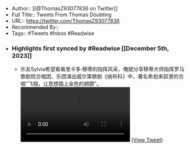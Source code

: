 - Author:: [[@ThomasZ93077836 on Twitter]]
- Full Title:: Tweets From Thomas Doubting
- URL:: https://twitter.com/ThomasZ93077836
- Recommended By::
- Tags:: #Tweets #Inbox #Readwise
- ### Highlights first synced by #Readwise [[December 5th, 2023]]
    - 乐友Sylvia希望看看里卡多·穆蒂的指挥风采，俺就分享穆蒂大师指挥罗马歌剧院合唱团、乐团演出威尔第歌剧《纳布科》中，著名希伯来奴隶的合唱“飞翔，让思想插上金色的翅膀”。 <video controls><source src="https://video.twimg.com/amplify_video/1731055171512532993/vid/avc1/1280x720/NMQtv5dPn9bwQS3w.mp4?tag=14" type="video/mp4"><source src="https://video.twimg.com/amplify_video/1731055171512532993/vid/avc1/480x270/kzhAZ5xY5IpcVhck.mp4?tag=14" type="video/mp4"><source src="https://video.twimg.com/amplify_video/1731055171512532993/pl/AbgzwGGSu4wSgZrJ.m3u8?tag=14&container=fmp4" type="application/x-mpegURL"><source src="https://video.twimg.com/amplify_video/1731055171512532993/vid/avc1/640x360/r2zCbitVZGxVoV9p.mp4?tag=14" type="video/mp4">Your browser does not support the video tag.</video> ([View Tweet](https://twitter.com/ThomasZ93077836/status/1731055330505916668))
